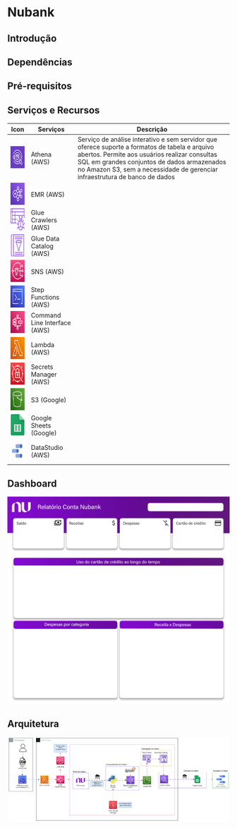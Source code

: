 # Nubank

## Introdução

## Dependências

## Pré-requisitos

## Serviços e Recursos

| Icon| Serviços | Descrição |
|------|----------|-----------|
|<img src="./docs/Icons/Athena.png" alt="Athena" width="50" height="50">| Athena (AWS)|Serviço de análise interativo e sem servidor que oferece suporte a formatos de tabela e arquivo abertos. Permite aos usuários realizar consultas SQL em grandes conjuntos de dados armazenados no Amazon S3, sem a necessidade de gerenciar infraestrutura de banco de dados|
|<img src="./docs/Icons/ElasticMapReduce.png" alt="Athena" width="50" height="50"> | EMR (AWS)|            |
|<img src="./docs/Icons/Glue Crawler.png" alt="Athena" width="50" height="50"> |Glue Crawlers (AWS)|            |
|<img src="./docs/Icons/Glue Data Catalog.png" alt="Athena" width="50" height="50"> |Glue Data Catalog (AWS)|            |
|<img src="./docs/Icons/SNS.png" alt="Athena" width="50" height="50"> |SNS (AWS)|            |
|<img src="./docs/Icons/Command Line Interface.png" alt="Athena" width="50" height="50"> |Step Functions (AWS)|            |
|<img src="./docs/Icons/StepFunctions.png" alt="Athena" width="50" height="50">|Command Line Interface (AWS)|            |
|<img src="./docs/Icons/Lambda.png" alt="Athena" width="50" height="50">|Lambda (AWS)|            |
|<img src="./docs/Icons/Secrets Manager.png" alt="Athena" width="50" height="50">|Secrets Manager (AWS)|            |
|<img src="./docs/Icons/S3.png" alt="Athena" width="50" height="50">|S3 (Google)|            |
|<img src="./docs/Icons/Google Sheets.png" alt="Athena" width="50" height="50">|Google Sheets (Google)|            |
|<img src="./docs/Icons/DataStudio.png" alt="Athena" width="50" height="50">|DataStudio (AWS)|            |

## Dashboard
![](./Dashboard/Layout.jpg)

## Arquitetura
![](./Infra/Arquitetura_Dados.gif)
